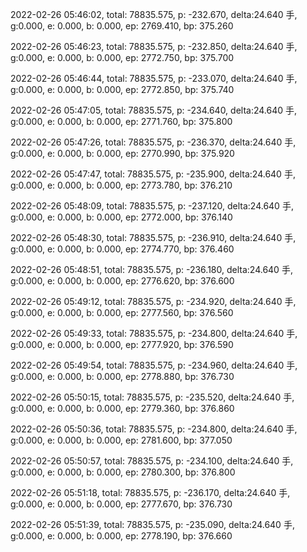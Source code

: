 2022-02-26 05:46:02, total: 78835.575, p: -232.670, delta:24.640 手, g:0.000, e: 0.000, b: 0.000, ep: 2769.410, bp: 375.260

2022-02-26 05:46:23, total: 78835.575, p: -232.850, delta:24.640 手, g:0.000, e: 0.000, b: 0.000, ep: 2772.750, bp: 375.700

2022-02-26 05:46:44, total: 78835.575, p: -233.070, delta:24.640 手, g:0.000, e: 0.000, b: 0.000, ep: 2772.850, bp: 375.740

2022-02-26 05:47:05, total: 78835.575, p: -234.640, delta:24.640 手, g:0.000, e: 0.000, b: 0.000, ep: 2771.760, bp: 375.800

2022-02-26 05:47:26, total: 78835.575, p: -236.370, delta:24.640 手, g:0.000, e: 0.000, b: 0.000, ep: 2770.990, bp: 375.920

2022-02-26 05:47:47, total: 78835.575, p: -235.900, delta:24.640 手, g:0.000, e: 0.000, b: 0.000, ep: 2773.780, bp: 376.210

2022-02-26 05:48:09, total: 78835.575, p: -237.120, delta:24.640 手, g:0.000, e: 0.000, b: 0.000, ep: 2772.000, bp: 376.140

2022-02-26 05:48:30, total: 78835.575, p: -236.910, delta:24.640 手, g:0.000, e: 0.000, b: 0.000, ep: 2774.770, bp: 376.460

2022-02-26 05:48:51, total: 78835.575, p: -236.180, delta:24.640 手, g:0.000, e: 0.000, b: 0.000, ep: 2776.620, bp: 376.600

2022-02-26 05:49:12, total: 78835.575, p: -234.920, delta:24.640 手, g:0.000, e: 0.000, b: 0.000, ep: 2777.560, bp: 376.560

2022-02-26 05:49:33, total: 78835.575, p: -234.800, delta:24.640 手, g:0.000, e: 0.000, b: 0.000, ep: 2777.920, bp: 376.590

2022-02-26 05:49:54, total: 78835.575, p: -234.960, delta:24.640 手, g:0.000, e: 0.000, b: 0.000, ep: 2778.880, bp: 376.730

2022-02-26 05:50:15, total: 78835.575, p: -235.520, delta:24.640 手, g:0.000, e: 0.000, b: 0.000, ep: 2779.360, bp: 376.860

2022-02-26 05:50:36, total: 78835.575, p: -234.800, delta:24.640 手, g:0.000, e: 0.000, b: 0.000, ep: 2781.600, bp: 377.050

2022-02-26 05:50:57, total: 78835.575, p: -234.100, delta:24.640 手, g:0.000, e: 0.000, b: 0.000, ep: 2780.300, bp: 376.800

2022-02-26 05:51:18, total: 78835.575, p: -236.170, delta:24.640 手, g:0.000, e: 0.000, b: 0.000, ep: 2777.670, bp: 376.730

2022-02-26 05:51:39, total: 78835.575, p: -235.090, delta:24.640 手, g:0.000, e: 0.000, b: 0.000, ep: 2778.190, bp: 376.660